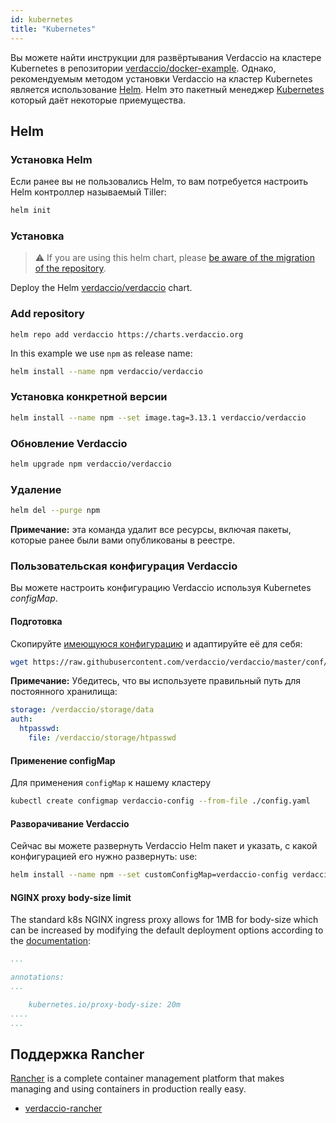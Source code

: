 ```yaml
---
id: kubernetes
title: "Kubernetes"
---
```


 Вы можете найти инструкции для развёртывания Verdaccio на кластере Kubernetes в репозитории [verdaccio/docker-example](https://github.com/verdaccio/docker-examples/tree/master/kubernetes-example). Однако, рекомендуемым методом установки Verdaccio на кластер Kubernetes является использование [Helm](https://helm.sh). Helm это пакетный менеджер [Kubernetes](https://kubernetes.io) который даёт некоторые приемущества.

## Helm

### Установка Helm

Если ранее вы не пользовались Helm, то вам потребуется настроить Helm контроллер называемый Tiller:

```bash
helm init
```

### Установка

> ⚠️ If you are using this helm chart, please [be aware of the migration of the repository](https://github.com/verdaccio/verdaccio/issues/1767).

Deploy the Helm [verdaccio/verdaccio](https://github.com/verdaccio/charts) chart.

### Add repository

    helm repo add verdaccio https://charts.verdaccio.org
    

In this example we use `npm` as release name:

```bash
helm install --name npm verdaccio/verdaccio
```

### Установка конкретной версии

```bash
helm install --name npm --set image.tag=3.13.1 verdaccio/verdaccio
```

### Обновление Verdaccio

```bash
helm upgrade npm verdaccio/verdaccio
```

### Удаление

```bash
helm del --purge npm
```

**Примечание:** эта команда удалит все ресурсы, включая пакеты, которые ранее были вами опубликованы в реестре.

### Пользовательская конфигурация Verdaccio

Вы можете настроить конфигурацию Verdaccio используя Kubernetes *configMap*.

#### Подготовка

Скопируйте [имеющуюся конфигурацию](https://github.com/verdaccio/verdaccio/blob/master/conf/docker.yaml) и адаптируйте её для себя:

```bash
wget https://raw.githubusercontent.com/verdaccio/verdaccio/master/conf/docker.yaml -O config.yaml
```

**Примечание:** Убедитесь, что вы используете правильный путь для постоянного хранилища:

```yaml
storage: /verdaccio/storage/data
auth:
  htpasswd:
    file: /verdaccio/storage/htpasswd
```

#### Применение configMap

Для применения `configMap` к нашему кластеру

```bash
kubectl create configmap verdaccio-config --from-file ./config.yaml
```

#### Разворачивание Verdaccio

Сейчас вы можете развернуть Verdaccio Helm пакет и указать, с какой конфигурацией его нужно развернуть: use:

```bash
helm install --name npm --set customConfigMap=verdaccio-config verdaccio/verdaccio
```

#### NGINX proxy body-size limit

The standard k8s NGINX ingress proxy allows for 1MB for body-size which can be increased by modifying the default deployment options according to the [documentation](https://kubernetes.github.io/ingress-nginx/user-guide/nginx-configuration/annotations/#custom-max-body-size):

```yaml
...

annotations:
...

    kubernetes.io/proxy-body-size: 20m
....    
...

```

## Поддержка Rancher

[Rancher](http://rancher.com/) is a complete container management platform that makes managing and using containers in production really easy.

* [verdaccio-rancher](https://github.com/lgaticaq/verdaccio-rancher)
